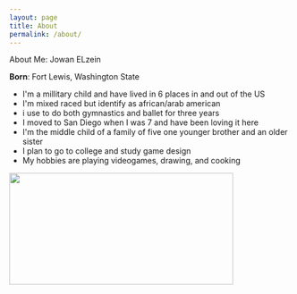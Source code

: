 ```yaml
---
layout: page
title: About
permalink: /about/
---
```


About Me: Jowan ELzein

**Born**: Fort Lewis, Washington State
- I'm a millitary child and have lived in 6 places in and out of the US
- I'm mixed raced but identify as african/arab american
- i use to do both gymnastics and ballet for three years 
- I moved to San Diego when I was 7 and have been loving it here
- I'm the middle child of a family of five one younger brother and an older sister
- I plan to go to college and study game design 
- My hobbies are playing videogames, drawing, and cooking

 <img src="https://i.ytimg.com/vi/DjnjVUQgBHc/hqdefault.jpg" width="400" height="200">